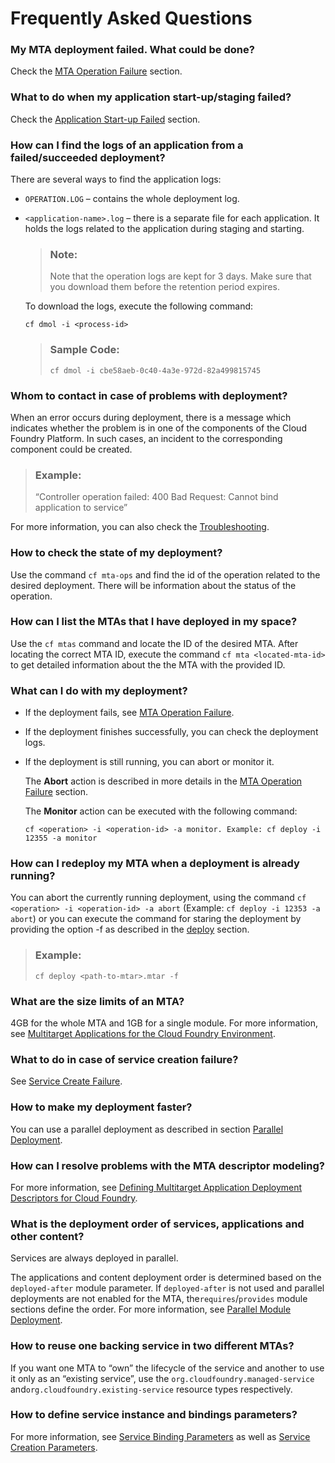 <!-- loio6062ecc852d04d63829f6c9164be928e -->

# Frequently Asked Questions





### My MTA deployment failed. What could be done?

Check the [MTA Operation Failure](https://gad5158842f.us2.hana.ondemand.com/dtp/viewer/#/tree/2798/actions/40943:40911) section.



### What to do when my application start-up/staging failed?

Check the [Application Start-up Failed](https://gad5158842f.us2.hana.ondemand.com/dtp/viewer/#/tree/2798/actions/40943:41937) section.



### How can I find the logs of an application from a failed/succeeded deployment?

There are several ways to find the application logs:

-   `OPERATION.LOG` – contains the whole deployment log.

-   `<application-name>.log` – there is a separate file for each application. It holds the logs related to the application during staging and starting.

    > ### Note:  
    > Note that the operation logs are kept for 3 days. Make sure that you download them before the retention period expires.

    To download the logs, execute the following command:

    `cf dmol -i <process-id>`

    > ### Sample Code:  
    > ```
    > cf dmol -i cbe58aeb-0c40-4a3e-972d-82a499815745
    > ```




### Whom to contact in case of problems with deployment?

When an error occurs during deployment, there is a message which indicates whether the problem is in one of the components of the Cloud Foundry Platform. In such cases, an incident to the corresponding component could be created.

> ### Example:  
> “Controller operation failed: 400 Bad Request: Cannot bind application to service” 

For more information, you can also check the [Troubleshooting](troubleshooting-3530af7.md).



### How to check the state of my deployment?

Use the command `cf mta-ops` and find the id of the operation related to the desired deployment. There will be information about the status of the operation.



### How can I list the MTAs that I have deployed in my space?

Use the `cf mtas` command and locate the ID of the desired MTA. After locating the correct MTA ID, execute the command `cf mta <located-mta-id>` to get detailed information about the the MTA with the provided ID.



### What can I do with my deployment?

-   If the deployment fails, see [MTA Operation Failure](https://gad5158842f.us2.hana.ondemand.com/dtp/viewer/#/tree/2798/actions/40943:40911).

-   If the deployment finishes successfully, you can check the deployment logs.

-   If the deployment is still running, you can abort or monitor it.

    The **Abort** action is described in more details in the [MTA Operation Failure](https://gad5158842f.us2.hana.ondemand.com/dtp/viewer/#/tree/2798/actions/40943:40911) section.

    The **Monitor** action can be executed with the following command:

    `cf <operation> -i <operation-id> -a monitor. Example: cf deploy -i 12355 -a monitor`




### How can I redeploy my MTA when a deployment is already running?

You can abort the currently running deployment, using the command `cf <operation> -i <operation-id> -a abort` \(Example: `cf deploy -i 12353 -a abort`\) or you can execute the command for staring the deployment by providing the option -f as described in the [deploy](../50-administration-and-ops/multitarget-application-commands-for-the-cloud-foundry-environment-65ddb1b.md#loio65ddb1b51a0642148c6b468a759a8a2e__section_irt_3dc_zs) section.

> ### Example:  
> `cf deploy <path-to-mtar>.mtar -f`



### What are the size limits of an MTA?

4GB for the whole MTA and 1GB for a single module. For more information, see [Multitarget Applications for the Cloud Foundry Environment](multitarget-applications-in-the-cloud-foundry-environment-d04fc0e.md#loiod04fc0e2ad894545aebfd7126384307c__section_ph2_r5h_1cb).



### What to do in case of service creation failure?

See [Service Create Failure](https://gad5158842f.us2.hana.ondemand.com/dtp/viewer/#/tree/2798/actions/40943:42021).



### How to make my deployment faster?

You can use a parallel deployment as described in section [Parallel Deployment](parallel-module-deployment-0384158.md#loio038415880116407d89765d26b36653e3__parallel_deployment).



### How can I resolve problems with the MTA descriptor modeling?

For more information, see [Defining Multitarget Application Deployment Descriptors for Cloud Foundry](defining-multitarget-application-deployment-descriptors-for-cloud-foundry-f48880b.md).



### What is the deployment order of services, applications and other content?

Services are always deployed in parallel.

The applications and content deployment order is determined based on the `deployed-after` module parameter. If `deployed-after` is not used and parallel deployments are not enabled for the MTA, the`requires`/`provides` module sections define the order. For more information, see [Parallel Module Deployment](parallel-module-deployment-0384158.md).



### How to reuse one backing service in two different MTAs?

If you want one MTA to “own” the lifecycle of the service and another to use it only as an “existing service”, use the `org.cloudfoundry.managed-service` and`org.cloudfoundry.existing-service` resource types respectively.



### How to define service instance and bindings parameters?

For more information, see [Service Binding Parameters](service-binding-parameters-c7b09b7.md) as well as [Service Creation Parameters](service-creation-parameters-a36df26.md).

